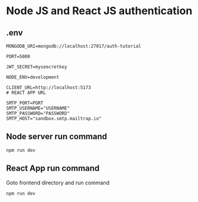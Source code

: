 # Node JS and React JS authentication


## .env
```
MONGODB_URI=mongodb://localhost:27017/auth-tutorial

PORT=5000

JWT_SECRET=myseecretkey

NODE_ENV=development

CLIENT_URL=http://localhost:5173
# REACT APP URL

SMTP_PORT=PORT
SMTP_USERNAME="USERNAME"
SMTP_PASSWORD="PASSWORD"
SMTP_HOST="sandbox.smtp.mailtrap.io"
```


## Node server run command

```
npm run dev
```


## React App run command
Goto frontend directory and run command
```
npm run dev
```